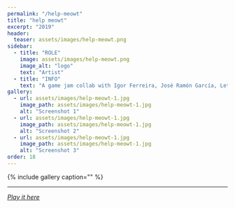 ```yaml
---
permalink: "/help-meowt"
title: "help meowt"
excerpt: "2019"
header:
  teaser: assets/images/help-meowt.png
sidebar:
  - title: "ROLE"
    image: assets/images/help-meowt.png
    image_alt: "logo"
    text: "Artist"
  - title: "INFO"
    text: "A game jam collab with Igor Ferreira, José Ramón García, Letícia Pereira & Celso Graeser"
gallery:
  - url: assets/images/help-meowt-1.jpg
    image_path: assets/images/help-meowt-1.jpg
    alt: "Screenshot 1"
  - url: assets/images/help-meowt-1.jpg
    image_path: assets/images/help-meowt-1.jpg
    alt: "Screenshot 2"
  - url: assets/images/help-meowt-1.jpg
    image_path: assets/images/help-meowt-1.jpg
    alt: "Screenshot 3"
order: 18
---
```


{% include gallery caption="" %}



------







[*Play it here*]()